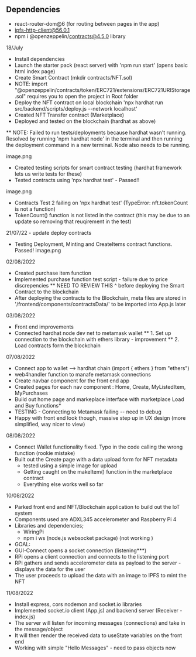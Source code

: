 
## Dependencies
* react-router-dom@6 (for routing between pages in the app)
* ipfs-http-client@56.0.1
* npm i @openzeppelin/contracts@4.5.0 library


18/July

* Install dependencies
* Launch the starter pack (react server) with 'npm run start' (opens basic html index page)
* Create Smart Contract (mkdir contracts/NFT.sol)
* NOTE: import "@openzeppelin/contracts/token/ERC721/extensions/ERC721URIStorage.sol" requires you to open the project in Root folder
* Deploy the NFT contract on local blockchain 'npx hardhat run src/backend/scripts/deploy.js --network localhost'
* Created NFT Transfer contract (Marketplace)
* Deployed and tested on the blockchain (hardhat as above)

** NOTE: Failed to run tests/deployments because hardhat wasn't running. Resolved by running 'npm hardhat node' in the terminal and then running the deployment command in a new terminal. Node also needs to be running. 

image.png

* Created testing scripts for smart contract testing (hardhat framework lets us write tests for these)
* Tested contracts using 'npx hardhat test' - Passed!!

image.png

* Contracts Test 2 failing on 'npx hardhat test' (TypeError: nft.tokenCount is not a function)
* TokenCount() function is not listed in the contract (this may be due to an update so removing that reuqirement in the test)


21/07/22 - update deploy contracts

* Testing Deployment, Minting and CreateItems contract functions. Passed!
image.png

02/08/2022
* Created purchase item function
* Implemented purchase function test script - failure due to price discrepencies
** NEED TO REVIEW THIS ^ before deploying the Smart Contract to the blockchain
* After deploying the contracts to the Blockchain, meta files are stored in '/frontend/components/contractsData/' to be imported into App.js later


03/08/2022
* Front end improvements
* Connected hardhat node dev net to metamask wallet
** 1. Set up connection to the blockchain with ethers library - improvement
** 2. Load contracts form the blockchain


07/08/2022
* Connect app to wallet --> hardhat chain (import { ethers }  from "ethers")
* web4handler function to manafe metamask connections
* Create navbar component for the front end app
* Created pages for each nav component : Home, Create, MyListedItem, MyPurchases
* Build out home page and markeplace interface with marketplace Load and Buy functions*
* TESTING - Connecting to Metamask failing -- need to debug
* Happy with front end look though, massive step up in UX design (more simplified, way nicer to view)

08/08/2022
* Connect Wallet functionality fixed. Typo in the code calling the wrong function (rookie mistake)
* Built out the Create page with a data upload form for NFT metadata
    * tested using a simple image for upload
    * Getting caught on the makeItem() function in the marketplace contract
    * Everything else works well so far


10/08/2022
* Parked front end and NFT/Blockchain application to build out the IoT system
* Components used are ADXL345 accelerometer and Raspberry Pi 4
* Libraries and dependencies;
    * WiringPi
    * npm i ws (node.js websocket package) (not working )
* GOAL: 
* GUI-Connect opens a socket connection (listening***)
* RPi opens a client connection and connects to the listening port
* RPi gathers and sends accelerometer data as payload to the server - displays the data for the user
* The user proceeds to upload the data with an image to IPFS to mint the NFT

11/08/2022
* Install express, cors nodemon and socket.io libraries
* Implemented socket.io client (App.js) and backend server (Receiver - index.js)
* The server will listen for incoming messages (connections) and take in the message/object
* It will then render the received data to useState variables on the front end
* Working with simple "Hello Messages" - need to pass objects now

